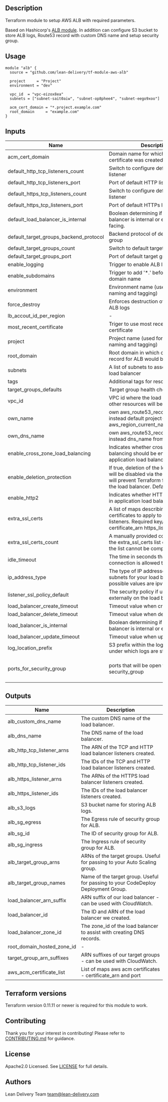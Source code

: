 ## Description

Terraform module to setup AWS ALB with required parameters.

Based on Hashicorp's [ALB module](https://github.com/terraform-aws-modules/terraform-aws-alb). In addition can configure S3 bucket to store ALB logs, Route53 record with custom DNS name and setup security group.

## Usage

```HCL
module "alb" {
  source = "github.com/lean-delivery/tf-module-aws-alb"

  project     = "Project"
  environment = "dev"

  vpc_id  = "vpc-eizox8ea"
  subnets = ["subnet-sait0aiw", "subnet-op8phee4", "subnet-eego9xoo"]

  acm_cert_domain = "*.project.example.com"
  root_domain     = "example.com"
}
```

## Inputs

| Name | Description | Type | Default | Required |
|------|-------------|:----:|:-----:|:-----:|
| acm\_cert\_domain | Domain name for which ACM certificate was created | string | `` | no |
| default\_http\_tcp\_listeners\_count | Switch to configure default HTTP listener | string | `0` | no |
| default\_http\_tcp\_listeners\_port | Port of default HTTP listener | string | `80` | no |
| default\_https\_tcp\_listeners\_count | Switch to configure default HTTPs listener | string | `1` | no |
| default\_https\_tcp\_listeners\_port | Port of default HTTPs listener | string | `443` | no |
| default\_load\_balancer\_is\_internal | Boolean determining if the load balancer is internal or externally facing. | string | `true` | no |
| default\_target\_groups\_backend\_protocol | Backend protocol of default target group | string | `HTTP` | no |
| default\_target\_groups\_count | Switch to default target group | string | `1` | no |
| default\_target\_groups\_port | Port of default target group | string | `80` | no |
| enable\_logging | Trigger to enable ALB logging | string | `true` | no |
| enable\_subdomains | Trigger to add '*.' before ALB custom domain name | string | `false` | no |
| environment | Environment name (used for resource naming and tagging) | string | `test` | no |
| force\_destroy | Enforces destruction of S3 bucket with ALB logs | string | `true` | no |
| lb\_accout\_id\_per\_region | - | map | `<map>` | no |
| most\_recent\_certificate | Triger to use most recent SSL certificate | string | `false` | no |
| project | Project name (used for resource naming and tagging) | string | `project` | no |
| root\_domain | Root domain in which custom DNS record for ALB would be created | string | `` | no |
| subnets | A list of subnets to associate with the load balancer | list | - | yes |
| tags | Additional tags for resources | map | `<map>` | no |
| target\_groups\_defaults | Target group health check parameters | map | `<map>` | no |
| vpc\_id | VPC id where the load balancer and other resources will be deployed | string | - | yes |
| own\_name | own aws\_route53\_record name instead default project-environment-aws\_region\_current\_name.root\_domain | string | "" | no |
| own\_dns\_name | own aws\_route53\_record dns\_name instead dns\_name from alb | string | "" | no |
| enable\_cross\_zone\_load\_balancing | Indicates whether cross zone load balancing should be enabled in application load balancers | string | false | no |
| enable\_deletion\_protection | If true, deletion of the load balancer will be disabled via the AWS API. This will prevent Terraform from deleting the load balancer. Defaults to false | string | false | no |
| enable\_http2 | Indicates whether HTTP/2 is enabled in application load balancers | string | true | no |
| extra\_ssl\_certs | A list of maps describing any extra SSL certificates to apply to the HTTPS listeners. Required key/values - certificate\_arn https\_listener\_index | list | [] | no |
| extra\_ssl\_certs\_count | A manually provided count/length of the extra\_ssl\_certs list of maps since the list cannot be computed | string | "0" | no |
| idle\_timeout | The time in seconds that the connection is allowed to be idle | string | "60" | no |
| ip\_address\_type | The type of IP addresses used by the subnets for your load balancer. The possible values are ipv4 and dualstack | string | "ipv4" | no |
| listener\_ssl\_policy\_default | The security policy if using HTTPS externally on the load balancer | string | "ELBSecurityPolicy-2016-08" | no |
| load\_balancer\_create\_timeout | Timeout value when creating the ALB | string | "10m" | no |
| load\_balancer\_delete\_timeout | Timeout value when deleting the ALB | string | "10m" | no |
| load\_balancer\_is\_internal | Boolean determining if the load balancer is internal or externally facing | string | "false" | no |
| load\_balancer\_update\_timeout | Timeout value when updating the ALB | string | "10m" | no |
| log\_location\_prefix | S3 prefix within the log\_bucket\_name under which logs are stored | string | "" | no |
| ports\_for\_security\_group | ports that will be open to additional security\_group | list | [{port = "80" cidr = "0.0.0.0/0"}, {port = "443" cidr = "0.0.0.0/0"}] | no |

## Outputs

| Name | Description |
|------|-------------|
| alb\_custom\_dns\_name | The custom DNS name of the load balancer. |
| alb\_dns\_name | The DNS name of the load balancer. |
| alb\_http\_tcp\_listener\_arns | The ARN of the TCP and HTTP load balancer listeners created. |
| alb\_http\_tcp\_listener\_ids | The IDs of the TCP and HTTP load balancer listeners created. |
| alb\_https\_listener\_arns | The ARNs of the HTTPS load balancer listeners created. |
| alb\_https\_listener\_ids | The IDs of the load balancer listeners created. |
| alb\_s3\_logs | S3 bucket name for storing ALB logs. |
| alb\_sg\_egress | The Egress rule of security group for ALB. |
| alb\_sg\_id | The ID of security group for ALB. |
| alb\_sg\_ingress | The Ingress rule of security group for ALB. |
| alb\_target\_group\_arns | ARNs of the target groups. Useful for passing to your Auto Scaling group. |
| alb\_target\_group\_names | Name of the target group. Useful for passing to your CodeDeploy Deployment Group. |
| load\_balancer\_arn\_suffix | ARN suffix of our load balancer - can be used with CloudWatch. |
| load\_balancer\_id | The ID and ARN of the load balancer we created. |
| load\_balancer\_zone\_id | The zone_id of the load balancer to assist with creating DNS records. |
| root\_domain\_hosted\_zone\_id | - |
| target\_group\_arn\_suffixes | ARN suffixes of our target groups - can be used with CloudWatch. |
| aws\_acm\_certificate\_list | List of maps aws acm certificates - certificate_arn and port |


## Terraform versions

Terraform version 0.11.11 or newer is required for this module to work.

## Contributing

Thank you for your interest in contributing! Please refer to [CONTRIBUTING.md](https://github.com/lean-delivery/tf-module-aws-alb/blob/master/CONTRIBUTING.md) for guidance.

## License

Apache2.0 Licensed. See [LICENSE](https://github.com/lean-delivery/tf-module-aws-alb/tree/master/LICENSE) for full details.

## Authors

Lean Delivery Team <team@lean-delivery.com>
